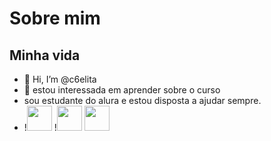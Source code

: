 # Sobre mim
## Minha vida
-  👋 Hi, I’m @c6elita
- 👀 estou interessada em aprender sobre o curso
- sou estudante do alura e estou disposta a ajudar sempre.
- !<img src="https://cdn.jsdelivr.net/gh/devicons/devicon/icons/git/git-original.svg" width="40" height="40"/>
!<img src="https://cdn.jsdelivr.net/gh/devicons/devicon/icons/java/java-original.svg" width="40" height="40"/> <img src="https://cdn.jsdelivr.net/gh/devicons/devicon/icons/linux/linux-original.svg" width="40" height="40"/>
